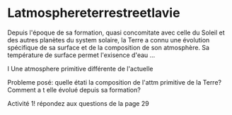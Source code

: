 # Latmosphereterrestreetlavie

Depuis l'époque de sa formation, quasi concomitate avec celle du Soleil et des autres planètes du system solaire, la Terre a connu une évolution spécifique de sa surface et de la composition de son atmosphère. Sa température de surface permet l'exisence d'eau ...

I Une atmosphere primitive différente de l'actuelle

Probleme posé: quelle étati la composition de l'attm primitive de la Terre? Comment a t elle évolué depuis sa formation?

Activité 1! répondez aux questions de la page 29
